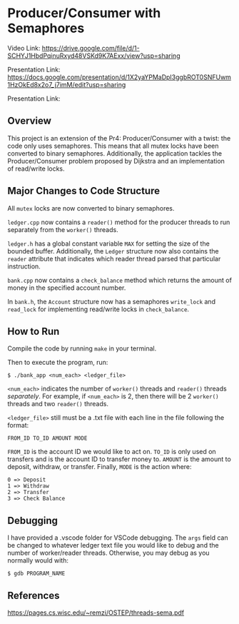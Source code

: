 # Producer/Consumer with Semaphores

Video Link: https://drive.google.com/file/d/1-SCHYJ1HbdPqinuRxyd48VSKd9K7AExx/view?usp=sharing

Presentation Link: https://docs.google.com/presentation/d/1X2yaYPMaDpI3ggbROT0SNFUwm1HzOkEd8x2o7_j7imM/edit?usp=sharing

Presentation Link:

## Overview

This project is an extension of the Pr4: Producer/Consumer with a twist: the code only uses semaphores. This means that all mutex locks have been converted to binary semaphores. Additionally, the application tackles the Producer/Consumer problem proposed by Dijkstra and an implementation of read/write locks.

## Major Changes to Code Structure

All `mutex` locks are now converted to binary semaphores.

`ledger.cpp` now contains a `reader()` method for the producer threads to run separately from the `worker()` threads.

`ledger.h` has a global constant variable `MAX` for setting the size of the bounded buffer. Additionally, the `Ledger` structure now also contains the `reader` attribute that indicates which reader thread parsed that particular instruction.

`bank.cpp` now contains a `check_balance` method which returns the amount of money in the specified account number.

In `bank.h`, the `Account` structure now has a semaphores `write_lock` and `read_lock` for implementing read/write locks in `check_balance`.

## How to Run

Compile the code by running `make` in your terminal.

Then to execute the program, run:

    $ ./bank_app <num_each> <ledger_file>

`<num_each>` indicates the number of `worker()` threads and `reader()` threads _separately_. For example, if `<num_each>` is 2, then there will be 2 `worker()` threads and two `reader()` threads.

`<ledger_file>` still must be a .txt file with each line in the file following the format:

    FROM_ID TO_ID AMOUNT MODE

`FROM_ID` is the account ID we would like to act on. `TO_ID` is only used on transfers and is the account ID to transfer money to. `AMOUNT` is the amount to deposit, withdraw, or transfer. Finally, `MODE` is the action where:

    0 => Deposit
    1 => Withdraw
    2 => Transfer
    3 => Check Balance

## Debugging

I have provided a .vscode folder for VSCode debugging. The `args` field can be changed to whatever ledger text file you would like to debug and the number of worker/reader threads. Otherwise, you may debug as you normally would with:

    $ gdb PROGRAM_NAME

## References

https://pages.cs.wisc.edu/~remzi/OSTEP/threads-sema.pdf
